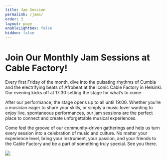 ```yaml
---
title: Jam Session
permalink: /jams/
order: 3
layout: page
enableLightbox: false
hidden: false
---
```

# Join Our Monthly Jam Sessions at Cable Factory!

Every first Friday of the month, dive into the pulsating rhythms of Cumbia and the electrifying beats of Afrobeat at the iconic Cable Factory in Helsinki. Our evening kicks off at 17:30 setting the stage for what’s to come.

After our performance, the stage opens up to all until 19:00. Whether you’re a musician eager to share your skills, or simply a music lover wanting to enjoy live, spontaneous performances, our jam sessions are the perfect place to connect and create unforgettable musical experiences.

Come feel the groove of our community-driven gatherings and help us turn every session into a celebration of music and culture. No matter your experience level, bring your instrument, your passion, and your friends to the Cable Factory and be a part of something truly special. See you there.

![](/media/site/Jam%20Session%20Square-2.jpg)